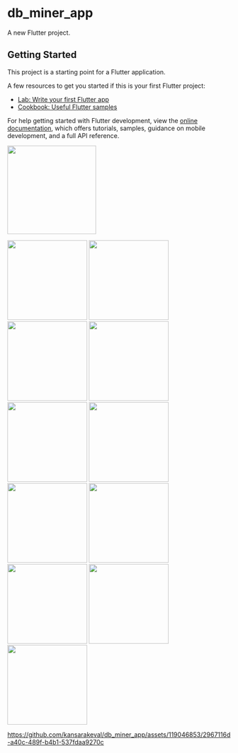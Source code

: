 # db_miner_app

A new Flutter project.

## Getting Started

This project is a starting point for a Flutter application.

A few resources to get you started if this is your first Flutter project:

- [Lab: Write your first Flutter app](https://docs.flutter.dev/get-started/codelab)
- [Cookbook: Useful Flutter samples](https://docs.flutter.dev/cookbook)

For help getting started with Flutter development, view the
[online documentation](https://docs.flutter.dev/), which offers tutorials,
samples, guidance on mobile development, and a full API reference.

<a href = "https://drive.google.com/file/d/12pphZCCiJ249tt3t6ZGOWxGbGUhUqY_R/view?usp=sharing"> <img src="https://github.com/kansarakeval/sky_scrapper_app/assets/119046853/cc98c60b-c207-4349-8db0-29a3fee5b2fc" width="200"> </a>


<p>
  <img src="https://github.com/kansarakeval/db_miner_app/assets/119046853/99548ba9-af61-44c6-a0cc-fd1fb435f076" hight="450" width="180">
  <img src="https://github.com/kansarakeval/db_miner_app/assets/119046853/79cf23a0-0c28-4a4a-a2d6-5086d6cc9202" hight="450" width="180">
  <img src="https://github.com/kansarakeval/db_miner_app/assets/119046853/a1d6252d-77c7-4822-b9de-610376549725" hight="450" width="180">
  <img src="https://github.com/kansarakeval/db_miner_app/assets/119046853/cdc677e2-6d5a-452d-9adb-76d21b756b47" hight="450" width="180">
  <img src="https://github.com/kansarakeval/db_miner_app/assets/119046853/834a301f-8174-4ce4-bc6f-d7601de434eb" hight="450" width="180">
  <img src="https://github.com/kansarakeval/db_miner_app/assets/119046853/fb3828ce-d16a-4ea3-a85d-2c2cd49d504b" hight="450" width="180">
  <img src="https://github.com/kansarakeval/db_miner_app/assets/119046853/ab769bc2-8817-4de7-9b6e-65e1eda285b1" hight="450" width="180">
  <img src="https://github.com/kansarakeval/db_miner_app/assets/119046853/4b0fb20b-903b-4f2e-8fc6-adb4221a9268" hight="450" width="180">
  <img src="https://github.com/kansarakeval/db_miner_app/assets/119046853/1b6a4651-6e8c-4231-9da0-b904f32245b1" hight="450" width="180">
  <img src="https://github.com/kansarakeval/db_miner_app/assets/119046853/d2741fdb-352b-4a4c-abdb-63662753fb9b" hight="450" width="180">
  <img src="https://github.com/kansarakeval/db_miner_app/assets/119046853/e794cff1-6369-4df0-936d-7aaf139a823f" hight="450" width="180">
  
</p>

https://github.com/kansarakeval/db_miner_app/assets/119046853/2967116d-a40c-489f-b4b1-537fdaa9270c


